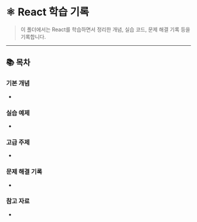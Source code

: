 # ⚛️ React 학습 기록

> 이 폴더에서는 React를 학습하면서 정리한 개념, 실습 코드, 문제 해결 기록 등을 기록합니다.

---

## 📚 목차

### 기본 개념
- 

### 실습 예제
- 

### 고급 주제
-

### 문제 해결 기록
- 

### 참고 자료
-
